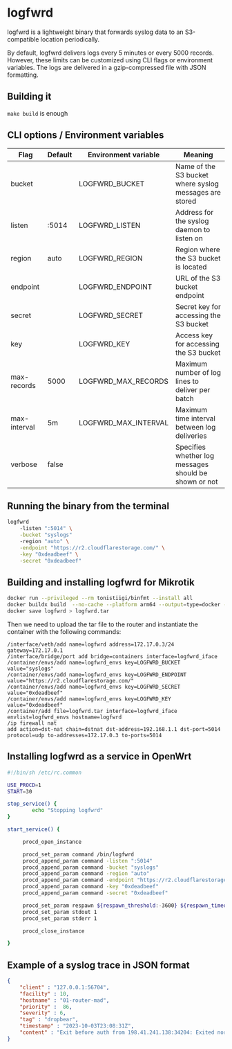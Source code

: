 # logfwrd

logfwrd is a lightweight binary that forwards syslog data to an S3-compatible location periodically.

By default, logfwrd delivers logs every 5 minutes or every 5000 records. However, these limits can be customized using CLI flags or environment variables. The logs are delivered in a gzip-compressed file with JSON formatting.

## Building it

`make build` is enough

## CLI options / Environment variables

| Flag         | Default | Environment variable | Meaning                                                 |
|--------------|---------|----------------------|---------------------------------------------------------|
| bucket       |         | LOGFWRD_BUCKET       | Name of the S3 bucket where syslog messages are stored  |
| listen       | :5014   | LOGFWRD_LISTEN       | Address for the syslog daemon to listen on              |
| region       | auto    | LOGFWRD_REGION       | Region where the S3 bucket is located                   |
| endpoint     |         | LOGFWRD_ENDPOINT     | URL of the S3 bucket endpoint                           |
| secret       |         | LOGFWRD_SECRET       | Secret key for accessing the S3 bucket                  |
| key          |         | LOGFWRD_KEY          | Access key for accessing the S3 bucket                  |
| max-records  | 5000    | LOGFWRD_MAX_RECORDS  | Maximum number of log lines to deliver per batch        |
| max-interval | 5m      | LOGFWRD_MAX_INTERVAL | Maximum time interval between log deliveries            |
| verbose      | false   |                      | Specifies whether log messages should be shown or not   |

## Running the binary from the terminal

```bash
logfwrd
    -listen ":5014" \
    -bucket "syslogs"
    -region "auto" \
    -endpoint "https://r2.cloudflarestorage.com/" \
    -key "0xdeadbeef" \
    -secret "0xdeadbeef"
```

## Building and installing logfwrd for Mikrotik

```bash
docker run --privileged --rm tonistiigi/binfmt --install all
docker buildx build  --no-cache --platform arm64 --output=type=docker -t logfwrd .
docker save logfwrd > logfwrd.tar
```

Then we need to upload the tar file to the router and instantiate the container with the following commands:

```
/interface/veth/add name=logfwrd address=172.17.0.3/24 gateway=172.17.0.1
/interface/bridge/port add bridge=containers interface=logfwrd_iface
/container/envs/add name=logfwrd_envs key=LOGFWRD_BUCKET value="syslogs"
/container/envs/add name=logfwrd_envs key=LOGFWRD_ENDPOINT value="https://r2.cloudflarestorage.com/"
/container/envs/add name=logfwrd_envs key=LOGFWRD_SECRET value="0xdeadbeef"
/container/envs/add name=logfwrd_envs key=LOGFWRD_KEY value="0xdeadbeef"
/container/add file=logfwrd.tar interface=logfwrd_iface envlist=logfwrd_envs hostname=logfwrd
/ip firewall nat
add action=dst-nat chain=dstnat dst-address=192.168.1.1 dst-port=5014 protocol=udp to-addresses=172.17.0.3 to-ports=5014
```

## Installing logfwrd as a service in OpenWrt

```sh
#!/bin/sh /etc/rc.common

USE_PROCD=1
START=30

stop_service() {
        echo "Stopping logfwrd"
}

start_service() {

     procd_open_instance

     procd_set_param command /bin/logfwrd
     procd_append_param command -listen ":5014"
     procd_append_param command -bucket "syslogs"
     procd_append_param command -region "auto"
     procd_append_param command -endpoint "https://r2.cloudflarestorage.com/"
     procd_append_param command -key "0xdeadbeef"
     procd_append_param command -secret "0xdeadbeef"

     procd_set_param respawn ${respawn_threshold:-3600} ${respawn_timeout:-10} ${respawn_retry:-0}
     procd_set_param stdout 1
     procd_set_param stderr 1

     procd_close_instance

}
```

## Example of a syslog trace in JSON format

```json
{
    "client" : "127.0.0.1:56704",
    "facility" : 10,
    "hostname" : "01-router-mad",
    "priority" :  86,
    "severity" : 6,
    "tag" : "dropbear",
    "timestamp" : "2023-10-03T23:08:31Z",
    "content" : "Exit before auth from 198.41.241.138:34204: Exited normally"
}
```